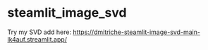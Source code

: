 # steamlit_image_svd
Try my SVD add here:
https://dmitriche-steamlit-image-svd-main-lk4auf.streamlit.app/